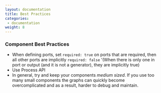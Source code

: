```yaml
---
layout: documentation
title: Best Practices
categories:
 - documentation
weight: 8
---
```


### Component Best Practices

* When defining ports, set `required: true` on ports that are required, then all other ports are implicitly `required: false` '(When there is only one in port or output (and it is not a generator), they are implicitly true)
* Use Process API
* In general, try and keep your components _medium sized_. If you use too many small components the graphs can quickly become overcomplicated and as a result, harder to debug and maintain.

